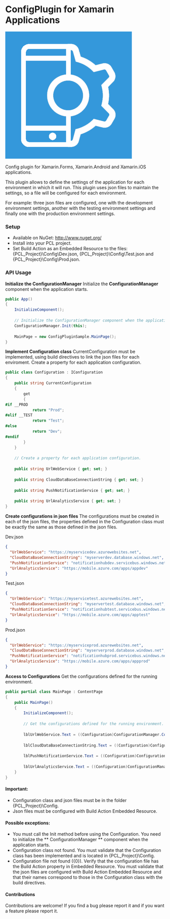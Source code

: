 # ConfigPlugin for Xamarin Applications

![ConfigPlugin Logo](https://raw.githubusercontent.com/AgustinBonilla/ConfigPlugin/master/art/icon.png)

Config plugin for Xamarin.Forms, Xamarin.Android and Xamarin.iOS applications.

This plugin allows to define the settings of the application for each environment in which it will run. This plugin uses json files to maintain the settings, so a file will be configured for each environment.

For example: three json files are configured, one with the development environment settings, another with the testing environment settings and finally one with the production environment settings.

### Setup
* Available on NuGet: http://www.nuget.org/
* Install into your PCL project.
* Set Build Action as an Embedded Resource to the files: {PCL_Project}\Config\Dev.json, {PCL_Project}\Config\Test.json and {PCL_Project}\Config\Prod.json.


### API Usage

**Initialize the ConfigurationManager**
Initialize the **ConfigurationManager** component when the application starts.
```csharp
public App()
{
    InitializeComponent();

    // Initialize the ConfigurationManager component when the application starts.
    ConfigurationManager.Init(this);

    MainPage = new ConfigPluginSample.MainPage();
}
```

**Implement Configuration class**
CurrentConfiguration must be implemented, using build directives to link the json files for each enviroment.
Create a property for each application configuration.
```csharp
public class Configuration : IConfiguration
{
    public string CurrentConfiguration
    {
        get
        {
#if __PROD
            return "Prod";
#elif __TEST
            return "Test";
#else
            return "Dev";
#endif
        }
    }

    // Create a property for each application configuration.

    public string UrlWebService { get; set; }

    public string CloudDataBaseConnectionString { get; set; }

    public string PushNotificationService { get; set; }

    public string UrlAnalyticsService { get; set; }
}
```

**Create configurations in json files**
The configurations must be created in each of the json files, the properties defined in the Configuration class must be exactly the same as those defined in the json files.

Dev.json
```json
{
  "UrlWebService": "https://myservicedev.azurewebsites.net",
  "CloudDataBaseConnectionString": "myserverdev.database.windows.net",
  "PushNotificationService": "notificationhubdev.servicebus.windows.net",
  "UrlAnalyticsService": "https://mobile.azure.com/apps/appdev"
}
```

Test.json
```json
{
  "UrlWebService": "https://myservicetest.azurewebsites.net",
  "CloudDataBaseConnectionString": "myservertest.database.windows.net",
  "PushNotificationService": "notificationhubtest.servicebus.windows.net",
  "UrlAnalyticsService": "https://mobile.azure.com/apps/apptest"
}
```

Prod.json
```json
{
  "UrlWebService": "https://myserviceprod.azurewebsites.net",
  "CloudDataBaseConnectionString": "myserverprod.database.windows.net",
  "PushNotificationService": "notificationhubprod.servicebus.windows.net",
  "UrlAnalyticsService": "https://mobile.azure.com/apps/appprod"
}
```

**Access to Configurations**
Get the configurations defined for the running environment.
```csharp
public partial class MainPage : ContentPage
{
    public MainPage()
    {
        InitializeComponent();

        // Get the configurations defined for the running environment.

        lblUrlWebService.Text = ((Configuration)ConfigurationManager.Configuration).UrlWebService;

        lblCloudDataBaseConnectionString.Text = ((Configuration)ConfigurationManager.Configuration).CloudDataBaseConnectionString;

        lblPushNotificationService.Text = ((Configuration)ConfigurationManager.Configuration).PushNotificationService;

        lblUrlAnalyticsService.Text = ((Configuration)ConfigurationManager.Configuration).UrlAnalyticsService;
    }
}
```

#### Important:
* Configuration class and json files must be in the folder {PCL_Project}\Config\.
* Json files must be configured with Build Action Embedded Resource.

#### Possible exceptions:
* You must call the Init method before using the Configuration. You need to initialize the ** ConfigurationManager ** component when the application starts.
* Configuration class not found. You must validate that the Configuration class has been implemented and is located in {PCL_Project}\Config\.
* Configuration file not found ({0}). Verify that the configuration file has the Build Action property in Embedded Resource. You must validate that the json files are configured with Build Action Embedded Resource and that their names correspond to those in the Configuration class with the build directives.

#### Contributions
Contributions are welcome! If you find a bug please report it and if you want a feature please report it.
